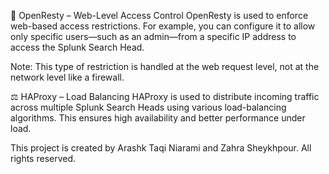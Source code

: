 🔐 OpenResty – Web-Level Access Control
OpenResty is used to enforce web-based access restrictions. For example, you can configure it to allow only specific users—such as an admin—from a specific IP address to access the Splunk Search Head.

Note: This type of restriction is handled at the web request level, not at the network level like a firewall.

⚖️ HAProxy – Load Balancing
HAProxy is used to distribute incoming traffic across multiple Splunk Search Heads using various load-balancing algorithms. This ensures high availability and better performance under load.

This project is created by Arashk Taqi Niarami and Zahra Sheykhpour.
All rights reserved.
